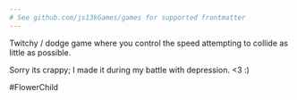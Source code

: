 ```yaml
---
# See github.com/js13kGames/games for supported frontmatter
---
```

Twitchy / dodge game where you control the speed attempting to collide as little as possible.

Sorry its crappy; I made it during my battle with depression. <3 :)

#FlowerChild